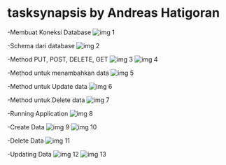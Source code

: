 # tasksynapsis by Andreas Hatigoran

-Membuat Koneksi Database
![img 1](screenshoot/ConnecttoDb.png)

-Schema dari database
![img 2](screenshoot/Schema.png)

-Method PUT, POST, DELETE, GET
![img 3](screenshoot/GETPOST.png)
![img 4](screenshoot/PUTDELETE.png)

-Method untuk menambahkan data
![img 5](screenshoot/handleSubmitCreate.png)

-Method untuk Update data
![img 6](screenshoot/handleUpdateClient.png)

-Method untuk Delete data 
![img 7](screenshoot/handleDeleteClient.png)

-Running Application
![img 8](screenshoot/yarn%20dev.png)

-Create Data
![img 9](screenshoot/Create.png)
![img 10](screenshoot/SuccessDaftar.png)

-Delete Data
![img 11](screenshoot/Delete.png)

-Updating Data
![img 12](screenshoot/Update.png)
![img 13](screenshoot/UpdateSuccess.png)
